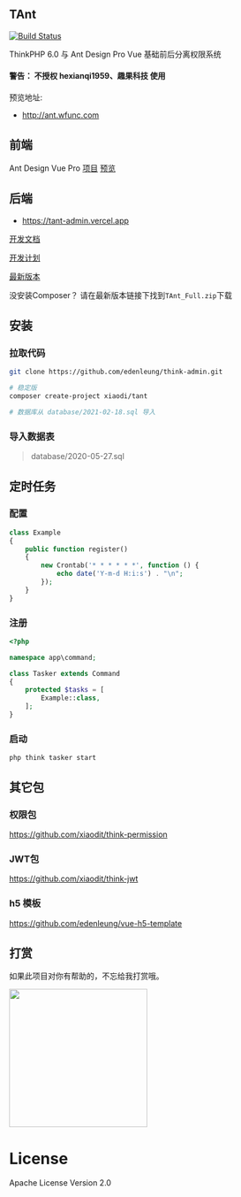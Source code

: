 ## TAnt

[![Build Status](https://travis-ci.org/edenleung/think-admin.svg?branch=6.0)](https://travis-ci.org/edenleung/think-admin)

ThinkPHP 6.0 与 Ant Design Pro Vue 基础前后分离权限系统

#### 警告： 不授权 hexianqi1959、趣果科技 使用

预览地址: 
 * http://ant.wfunc.com

## 前端 
Ant Design Vue Pro [项目](https://github.com/xiaodit/think-ant-vue) [预览](http://ant.wfunc.com)

## 后端

* https://tant-admin.vercel.app

[开发文档](http://muaawn.coding-pages.com)

[开发计划](https://github.com/edenleung/think-admin/projects/1)

[最新版本](https://github.com/edenleung/think-admin/releases/latest)

没安装Composer？ 请在最新版本链接下找到`TAnt_Full.zip`下载

## 安装
### 拉取代码
```bash
git clone https://github.com/edenleung/think-admin.git

# 稳定版
composer create-project xiaodi/tant

# 数据库从 database/2021-02-18.sql 导入
```

### 导入数据表
> database/2020-05-27.sql

## 定时任务

### 配置
```php
class Example
{
    public function register()
    {
        new Crontab('* * * * * *', function () {
            echo date('Y-m-d H:i:s') . "\n";
        });
    }
}
```

### 注册

```php
<?php

namespace app\command;

class Tasker extends Command
{
    protected $tasks = [
        Example::class,
    ];
}

```

### 启动

`php think tasker start`

## 其它包
### 权限包
https://github.com/xiaodit/think-permission

### JWT包
https://github.com/xiaodit/think-jwt

### h5 模板
https://github.com/edenleung/vue-h5-template

## 打赏
如果此项目对你有帮助的，不忘给我打赏哦。

<div>
    <img src="./static/author.png" width="250" />
</div>

# License
Apache License Version 2.0

